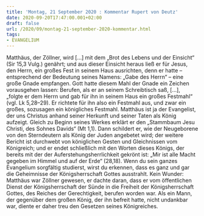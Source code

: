 ```yaml
---
title: 'Montag, 21 September 2020 : Kommentar Rupert von Deutz'
date: 2020-09-20T17:47:00.001+02:00
draft: false
url: /2020/09/montag-21-september-2020-kommentar.html
tags: 
- EVANGELIUM
---
```


Matthäus, der Zöllner, wird \[…\] mit dem „Brot des Lebens und der Einsicht“ (Sir 15,3 Vulg.) genährt; und aus dieser Einsicht heraus ließ er für Jesus, den Herrn, ein großes Fest in seinem Haus ausrichten, denn er hatte – entsprechend der Bedeutung seines Namens: „Gabe des Herrn“ – eine große Gnade empfangen. Gott hatte diesem Mahl der Gnade ein Zeichen vorausgehen lassen: Berufen, als er an seinem Schreibtisch saß, \[…\], „folgte er dem Herrn und gab für ihn in seinem Haus ein großes Festmahl“ (vgl. Lk 5,28–29). Er richtete für ihn also ein Festmahl aus, und zwar ein großes, sozusagen ein königliches Festmahl. Matthäus ist ja der Evangelist, der uns Christus anhand seiner Herkunft und seiner Taten als König aufzeigt. Gleich zu Beginn seines Werkes erklärt er den „Stammbaum Jesu Christi, des Sohnes Davids“ (Mt 1,1). Dann schildert er, wie der Neugeborene von den Sterndeutern als König der Juden angebetet wird; der weitere Bericht ist durchwebt von königlichen Gesten und Gleichnissen vom Königreich; und er endet schließlich mit den Worten dieses Königs, der bereits mit der der Auferstehungsherrlichkeit gekrönt ist: „Mir ist alle Macht gegeben im Himmel und auf der Erde“ (28,18). Wenn du sein ganzes Evangelium sorgfältig studierst, wirst du erkennen, dass es ganz und gar die Geheimnisse der Königsherrschaft Gottes ausstrahlt. Kein Wunder: Matthäus war Zöllner gewesen, er dachte daran, dass er vom öffentlichen Dienst der Königsherrschaft der Sünde in die Freiheit der Königsherrschaft Gottes, des Reiches der Gerechtigkeit, berufen worden war. Als ein Mann, der gegenüber dem großen König, der ihn befreit hatte, nicht undankbar war, diente er daher treu den Gesetzen seines Königreiches.
